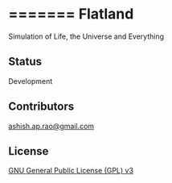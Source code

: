 =======
Flatland
========

Simulation of Life, the Universe and Everything

## Status

Development

## Contributors

ashish.ap.rao@gmail.com

## License

[GNU General Public License (GPL) v3](http://www.gnu.org/licenses/gpl.txt)

